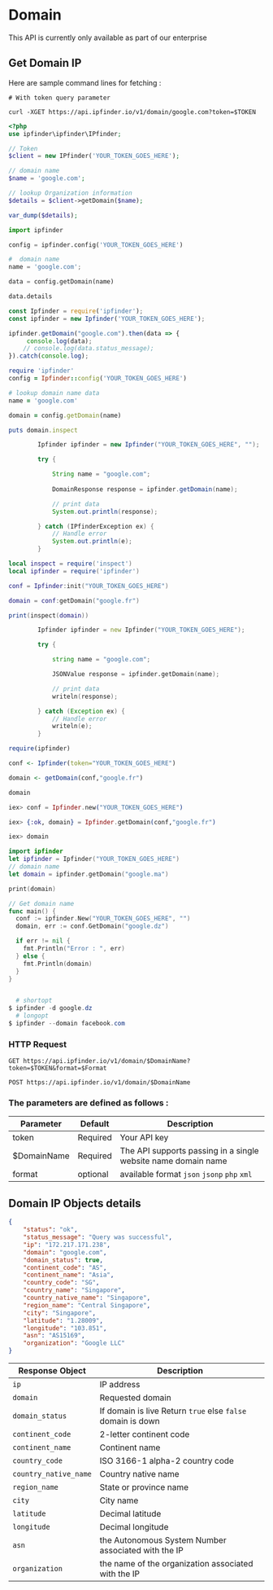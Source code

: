 #  Domain 

This API is currently only available as part of our enterprise

## Get Domain IP

Here are sample command lines for fetching :

```shell
# With token query parameter

curl -XGET https://api.ipfinder.io/v1/domain/google.com?token=$TOKEN

```
```php
<?php 
use ipfinder\ipfinder\IPfinder;

// Token
$client = new IPfinder('YOUR_TOKEN_GOES_HERE'); 

// domain name
$name = 'google.com';

// lookup Organization information
$details = $client->getDomain($name);

var_dump($details);
```

```python
import ipfinder

config = ipfinder.config('YOUR_TOKEN_GOES_HERE')

#  domain name
name = 'google.com';

data = config.getDomain(name)

data.details
```

```javascript
const Ipfinder = require('ipfinder');
const ipfinder = new Ipfinder('YOUR_TOKEN_GOES_HERE');

ipfinder.getDomain("google.com").then(data => {
     console.log(data);
    // console.log(data.status_message);
}).catch(console.log);
```

```ruby
require 'ipfinder'
config = Ipfinder::config('YOUR_TOKEN_GOES_HERE')

# lookup domain name data
name = 'google.com'

domain = config.getDomain(name)

puts domain.inspect
```

```java
        Ipfinder ipfinder = new Ipfinder("YOUR_TOKEN_GOES_HERE", "");

        try {

            String name = "google.com";
            
            DomainResponse response = ipfinder.getDomain(name);

            // print data
            System.out.println(response);

        } catch (IPfinderException ex) {
            // Handle error
            System.out.println(e);
        }
```

```lua
local inspect = require('inspect')
local ipfinder = require('ipfinder')

conf = Ipfinder:init("YOUR_TOKEN_GOES_HERE")

domain = conf:getDomain("google.fr")

print(inspect(domain))
```

```d
        Ipfinder ipfinder = new Ipfinder("YOUR_TOKEN_GOES_HERE");

        try {

            string name = "google.com";

            JSONValue response = ipfinder.getDomain(name);

            // print data
            writeln(response);

        } catch (Exception ex) {
            // Handle error
            writeln(e);
        }
```

```r
require(ipfinder)

conf <- Ipfinder(token="YOUR_TOKEN_GOES_HERE")

domain <- getDomain(conf,"google.fr")

domain
```

```elixir
iex> conf = Ipfinder.new("YOUR_TOKEN_GOES_HERE")

iex> {:ok, domain} = Ipfinder.getDomain(conf,"google.fr")

iex> domain
```

```swift
import ipfinder
let ipfinder = Ipfinder("YOUR_TOKEN_GOES_HERE")
// domain name
let domain = ipfinder.getDomain("google.ma")

print(domain)
```

```go 
// Get domain name
func main() {
  conf := ipfinder.New("YOUR_TOKEN_GOES_HERE", "")
  domain, err := conf.GetDomain("google.dz")

  if err != nil {
    fmt.Println("Error : ", err)
  } else {
    fmt.Println(domain)
  }
}
```


```powershell

  # shortopt
$ ipfinder -d google.dz
  # longopt
$ ipfinder --domain facebook.com

```

### HTTP Request

`GET https://api.ipfinder.io/v1/domain/$DomainName?token=$TOKEN&format=$Format`

`POST https://api.ipfinder.io/v1/domain/$DomainName`

### The parameters are defined as follows :



Parameter | Default | Description
--------- | ------- | -----------
token     | Required | Your API key
$DomainName | Required | The API supports passing in a single website name domain name
format    | optional | available format `json` `jsonp` `php` `xml`



## Domain IP  Objects details

```json
{
    "status": "ok",
    "status_message": "Query was successful",
    "ip": "172.217.171.238",
    "domain": "google.com",
    "domain_status": true,
    "continent_code": "AS",
    "continent_name": "Asia",
    "country_code": "SG",
    "country_name": "Singapore",
    "country_native_name": "Singapore",
    "region_name": "Central Singapore",
    "city": "Singapore",
    "latitude": "1.28009",
    "longitude": "103.851",
    "asn": "AS15169",
    "organization": "Google LLC"
}
```

Response Object   | Description
---------         |  -----------
`ip`                   | IP address  
`domain`               | Requested domain
`domain_status`        | If domain is live Return `true` else `false`  domain is down
`continent_code`       | 2-letter continent code
`continent_name`       | Continent name
`country_code`         | ISO 3166-1 alpha-2 country code
`country_native_name`  | Country native name
`region_name`          | State or province name
`city`                 | City name
`latitude`             | Decimal latitude
`longitude`            | Decimal longitude
`asn`                  | the Autonomous System Number associated with the IP
`organization`         | the name of the organization associated with the IP
